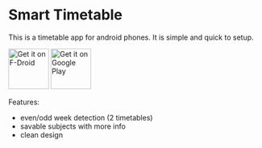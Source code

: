 # Smart Timetable
This is a timetable app for android phones. It is simple and quick to setup.

[<img src="https://fdroid.gitlab.io/artwork/badge/get-it-on.png"
     alt="Get it on F-Droid"
     height="80">](https://f-droid.org/packages/juliushenke.smarttt/)
[<img src="https://play.google.com/intl/en_us/badges/images/generic/en-play-badge.png"
     alt="Get it on Google Play"
     height="80">](https://play.google.com/store/apps/details?id=juliushenke.smarttt)

Features:
- even/odd week detection (2 timetables)
- savable subjects with more info
- clean design
